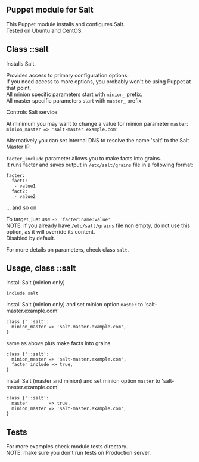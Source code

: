 ## Puppet module for Salt

This Puppet module installs and configures Salt.  
Tested on Ubuntu and CentOS.

## Class ::salt

Installs Salt.
  
Provides access to primary configuration options.  
If you need access to more options, you probably won't be using Puppet at that point.  
All minion specific parameters start with `minion_` prefix.  
All master specific parameters start with `master_` prefix.  

Controls Salt service.

At minimum you may want to change a value for minion parameter `master`:
`minion_master => 'salt-master.example.com'`

Alternatively you can set internal DNS to resolve the name 'salt' to the Salt Master IP.

`facter_include` parameter allows you to make facts into grains.  
It runs facter and saves output in `/etc/salt/grains` file in a following format:  
   
    facter:
      fact1:
       - value1
      fact2: 
       - value2
... and so on

To target, just use `-G 'facter:name:value'`  
NOTE: if you already have `/etc/salt/grains` file non empty, do not use this option, as it will override its content.  
Disabled by default.

For more details on parameters, check class `salt`.

## Usage, class ::salt

install Salt (minion only)  

    include salt

install Salt (minion only) and set minion option `master` to 'salt-master.example.com'

    class {'::salt':
      minion_master => 'salt-master.example.com',
    }

same as above plus make facts into grains

    class {'::salt':
      minion_master => 'salt-master.example.com',
      facter_include => true,
    }

install Salt (master and minion) and set minion option `master` to 'salt-master.example.com'

    class {'::salt':
      master        => true,
      minion_master => 'salt-master.example.com',
    }

## Tests
For more examples check module tests directory.  
NOTE: make sure you don't run tests on Production server.

